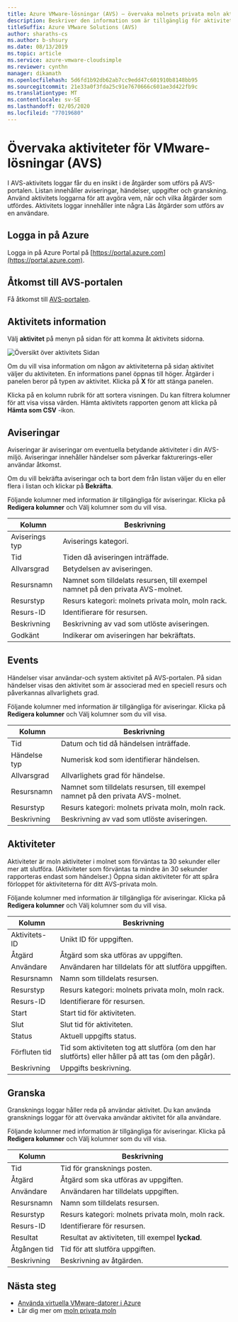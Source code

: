 ```yaml
---
title: Azure VMware-lösningar (AVS) – övervaka molnets privata moln aktivitet
description: Beskriver den information som är tillgänglig för aktiviteter i Azure VMware-lösningen per AVS-miljö, inklusive aviseringar, händelser, uppgifter och granskning.
titleSuffix: Azure VMware Solutions (AVS)
author: sharaths-cs
ms.author: b-shsury
ms.date: 08/13/2019
ms.topic: article
ms.service: azure-vmware-cloudsimple
ms.reviewer: cynthn
manager: dikamath
ms.openlocfilehash: 5d6fd1b92db62ab7cc9edd47c601910b8148bb95
ms.sourcegitcommit: 21e33a0f3fda25c91e7670666c601ae3d422fb9c
ms.translationtype: MT
ms.contentlocale: sv-SE
ms.lasthandoff: 02/05/2020
ms.locfileid: "77019680"
---
```

# <a name="monitor-vmware-solutions-avs-activity"></a>Övervaka aktiviteter för VMware-lösningar (AVS)

I AVS-aktivitets loggar får du en insikt i de åtgärder som utförs på AVS-portalen. Listan innehåller aviseringar, händelser, uppgifter och granskning. Använd aktivitets loggarna för att avgöra vem, när och vilka åtgärder som utfördes. Aktivitets loggar innehåller inte några Läs åtgärder som utförs av en användare.

## <a name="sign-in-to-azure"></a>Logga in på Azure

Logga in på Azure Portal på [https://portal.azure.com](https://portal.azure.com).

## <a name="access-the-avs-portal"></a>Åtkomst till AVS-portalen

Få åtkomst till [AVS-portalen](access-cloudsimple-portal.md).

## <a name="activity-information"></a>Aktivitets information

Välj **aktivitet** på menyn på sidan för att komma åt aktivitets sidorna.

![Översikt över aktivitets Sidan](media/activity-page-overview.png)

Om du vill visa information om någon av aktiviteterna på sidan aktivitet väljer du aktiviteten. En informations panel öppnas till höger. Åtgärder i panelen beror på typen av aktivitet. Klicka på **X** för att stänga panelen.

Klicka på en kolumn rubrik för att sortera visningen. Du kan filtrera kolumner för att visa vissa värden. Hämta aktivitets rapporten genom att klicka på **Hämta som CSV** -ikon.

## <a name="alerts"></a>Aviseringar

Aviseringar är aviseringar om eventuella betydande aktiviteter i din AVS-miljö. Aviseringar innehåller händelser som påverkar fakturerings-eller användar åtkomst.

Om du vill bekräfta aviseringar och ta bort dem från listan väljer du en eller flera i listan och klickar på **Bekräfta**.

Följande kolumner med information är tillgängliga för aviseringar. Klicka på **Redigera kolumner** och Välj kolumner som du vill visa.

| Kolumn | Beskrivning |
------------ | ------------- |
| Aviserings typ | Aviserings kategori.|
| Tid | Tiden då aviseringen inträffade. |
| Allvarsgrad | Betydelsen av aviseringen.|
| Resursnamn | Namnet som tilldelats resursen, till exempel namnet på den privata AVS-molnet. |
| Resurstyp | Resurs kategori: molnets privata moln, moln rack. |
| Resurs-ID | Identifierare för resursen. |
| Beskrivning | Beskrivning av vad som utlöste aviseringen. |
| Godkänt | Indikerar om aviseringen har bekräftats. |

## <a name="events"></a>Events

Händelser visar användar-och system aktivitet på AVS-portalen. På sidan händelser visas den aktivitet som är associerad med en speciell resurs och påverkannas allvarlighets grad.

Följande kolumner med information är tillgängliga för aviseringar. Klicka på **Redigera kolumner** och Välj kolumner som du vill visa.

| Kolumn | Beskrivning |
------------ | ------------- |
| Tid | Datum och tid då händelsen inträffade. |
| Händelse typ | Numerisk kod som identifierar händelsen. |
| Allvarsgrad | Allvarlighets grad för händelse.|
| Resursnamn | Namnet som tilldelats resursen, till exempel namnet på den privata AVS-molnet. |
| Resurstyp | Resurs kategori: molnets privata moln, moln rack. |
| Beskrivning | Beskrivning av vad som utlöste aviseringen. |

## <a name="tasks"></a>Aktiviteter

Aktiviteter är moln aktiviteter i molnet som förväntas ta 30 sekunder eller mer att slutföra. (Aktiviteter som förväntas ta mindre än 30 sekunder rapporteras endast som händelser.) Öppna sidan aktiviteter för att spåra förloppet för aktiviteterna för ditt AVS-privata moln.

Följande kolumner med information är tillgängliga för aviseringar. Klicka på **Redigera kolumner** och Välj kolumner som du vill visa.

| Kolumn | Beskrivning |
------------ | ------------- |
| Aktivitets-ID | Unikt ID för uppgiften. |
| Åtgärd | Åtgärd som ska utföras av uppgiften. |
| Användare | Användaren har tilldelats för att slutföra uppgiften. |
| Resursnamn | Namn som tilldelats resursen. |
| Resurstyp | Resurs kategori: molnets privata moln, moln rack. |
| Resurs-ID | Identifierare för resursen. |
| Start | Start tid för aktiviteten. |
| Slut | Slut tid för aktiviteten. |
| Status | Aktuell uppgifts status. |
| Förfluten tid | Tid som aktiviteten tog att slutföra (om den har slutförts) eller håller på att tas (om den pågår). |
| Beskrivning | Uppgifts beskrivning. |

## <a name="audit"></a>Granska

Gransknings loggar håller reda på användar aktivitet. Du kan använda gransknings loggar för att övervaka användar aktivitet för alla användare.

Följande kolumner med information är tillgängliga för aviseringar. Klicka på **Redigera kolumner** och Välj kolumner som du vill visa.

| Kolumn | Beskrivning |
------------ | ------------- |
| Tid | Tid för gransknings posten. |
| Åtgärd | Åtgärd som ska utföras av uppgiften. |
| Användare | Användaren har tilldelats uppgiften. |
| Resursnamn | Namn som tilldelats resursen. |
| Resurstyp | Resurs kategori: molnets privata moln, moln rack. |
| Resurs-ID | Identifierare för resursen. |
| Resultat | Resultat av aktiviteten, till exempel **lyckad**. |
| Åtgången tid | Tid för att slutföra uppgiften. |
| Beskrivning | Beskrivning av åtgärden. |

## <a name="next-steps"></a>Nästa steg

* [Använda virtuella VMware-datorer i Azure](quickstart-create-vmware-virtual-machine.md)
* Lär dig mer om [moln privata moln](cloudsimple-private-cloud.md)
